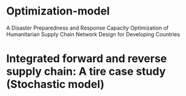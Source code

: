 # Optimization-model
A Disaster Preparedness and Response Capacity Optimization of 
Humanitarian Supply Chain Network Design for Developing Countries 
# Integrated forward and reverse supply chain: A tire case study (Stochastic model)
